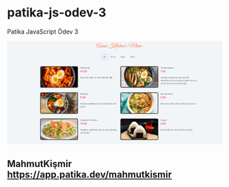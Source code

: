 # patika-js-odev-3
Patika JavaScript Ödev 3

![image](./asian-kitchens.PNG)

## MahmutKişmir https://app.patika.dev/mahmutkismir